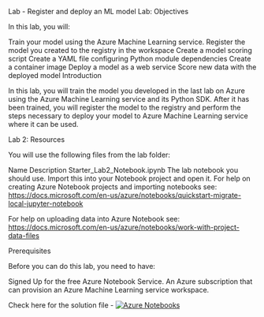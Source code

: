 Lab - Register and deploy an ML model
Lab: Objectives

In this lab, you will:

Train your model using the Azure Machine Learning service.
Register the model you created to the registry in the workspace
Create a model scoring script
Create a YAML file configuring Python module dependencies
Create a container image
Deploy a model as a web service
Score new data with the deployed model
Introduction

In this lab, you will train the model you developed in the last lab on Azure using the Azure Machine Learning service and its Python SDK. After it has been trained, you will register the model to the registry and perform the steps necessary to deploy your model to Azure Machine Learning service where it can be used.

Lab 2: Resources

You will use the following files from the lab folder:

Name	Description
Starter_Lab2_Notebook.ipynb	The lab notebook you should use. Import this into your Notebook project and open it.
For help on creating Azure Notebook projects and importing notebooks see: https://docs.microsoft.com/en-us/azure/notebooks/quickstart-migrate-local-jupyter-notebook

For help on uploading data into Azure Notebook see: https://docs.microsoft.com/en-us/azure/notebooks/work-with-project-data-files

Prerequisites

Before you can do this lab, you need to have:

Signed Up for the free Azure Notebook Service.
An Azure subscription that can provision an Azure Machine Learning service workspace.

Check here for the solution file - [![Azure Notebooks](https://notebooks.azure.com/launch.svg)](https://notebooks.azure.com/CodeSizzler/projects/dp100-lab-2-train-and-deploy-a)
